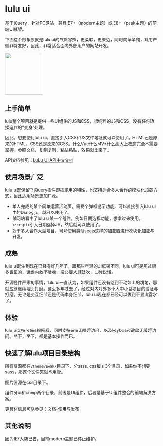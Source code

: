 # lulu ui

基于jQuery，针对PC网站，兼容IE7+（modern主题）或IE8+（peak主题）的前端UI框架。

下面这个形象照就是lulu ui的气质写照，更柔软，更亲近，同时简单单纯，对用户侧非常友好，因此，非常适合面向外部用户的网站开发。

<img src="http://qidian.gtimg.com/lulu/theme/modern/css/common/images/temp/figure.png" width="122" height="137">




## 上手简单

lulu整个项目就是提供一些UI组件的JS和CSS，很纯粹的JS和CSS，没有任何矫揉造作的“变身”处理。

因此，想要使用lulu ui，直接引入CSS和JS文件地址就可以使用了。HTML还是原来的HTML，CSS还是原来的CSS。什么Vue什么MV*什么高大上概念完全不需要掌握，参照文档，复制复制，粘贴粘贴，效果就出来了。

API文档参见：<a href="http://l-ui.com/#content/about/design.php">LuLu UI API中文文档</a>

## 使用场景广泛

lulu ui既保留了jQuery插件即插即用的特性，也支持适合多人合作的模块化加载方式，因此适用场景更加广泛。

* 单人完成的某个简单运营活动页，需要个弹框提示功能，可以直接引入lulu ui中的Dialog.js，就可以使用了。
* 某网站看中了lulu ui某一个组件，例如日期选择功能，想拿过来使用，`<script>`引入日期选择JS，然后就可以使用了。
* 对于多人合作大型项目，可以使用类似seajs这样的加载器进行模块化加载与开发。

## 成熟

lulu ui诞生到现在已经有好几年了，跟那些年轻的UI框架不同，lulu ui可是见过很多世面的，谦逊内敛不聒噪，没必要大肆鼓吹，口碑说话。

开源是件严肃的事情，lulu ui一直认为，如果组件还没有达到不动如山的境地，那就应该继续埋头打磨。这么多年过去了，经过对内对外多个大中小型项目的验证与打磨，无论是交互细节还是代码本身细节，lulu ui现在都已经可以做到不显山露水了。

## 体验

lulu ui支持retina视网膜，同时支持aria无障碍访问，以及keyboard键盘无障碍访问。坐下，坐下，都是基本操作而已。

## 快速了解lulu项目目录结构

所有资源都在<code>/theme/peak/</code>目录下，分sass, css和js 3个目录，如果你不想要sass，那这个文件夹就不用管。

图片资源在css目录下。

组件分ui和comp两个目录，前者是UI组件，后者是基于UI组件整合的前端解决方案。

更具体信息可以参见：<a href="http://l-ui.com/#content/about/use.php">文档-使用与发布</a>

## 其他说明

因为IE7大势已去，目前modern主题已停止维护。
